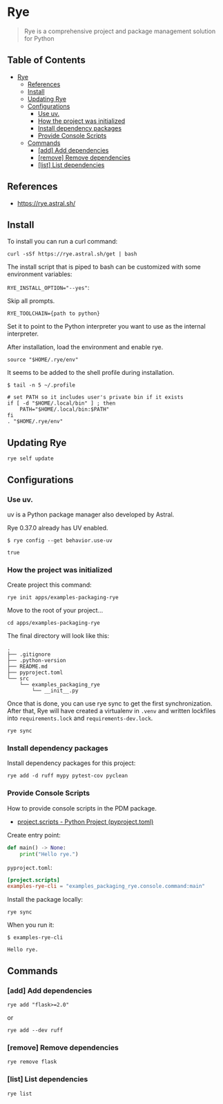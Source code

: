 # Rye

> Rye is a comprehensive project and package management solution for Python

## Table of Contents <!-- omit in toc -->

- [Rye](#rye)
  - [References](#references)
  - [Install](#install)
  - [Updating Rye](#updating-rye)
  - [Configurations](#configurations)
    - [Use uv.](#use-uv)
    - [How the project was initialized](#how-the-project-was-initialized)
    - [Install dependency packages](#install-dependency-packages)
    - [Provide Console Scripts](#provide-console-scripts)
  - [Commands](#commands)
    - [\[add\] Add dependencies](#add-add-dependencies)
    - [\[remove\] Remove dependencies](#remove-remove-dependencies)
    - [\[list\] List dependencies](#list-list-dependencies)


## References

- https://rye.astral.sh/

## Install

To install you can run a curl command:

```shell
curl -sSf https://rye.astral.sh/get | bash
```

The install script that is piped to bash can be customized with some environment variables:

`RYE_INSTALL_OPTION="--yes"`:

Skip all prompts.

`RYE_TOOLCHAIN={path to python}`

Set it to point to the Python interpreter you want to use as the internal interpreter.

After installation, load the environment and enable rye.

```shell
source "$HOME/.rye/env"
```

It seems to be added to the shell profile during installation.

```console
$ tail -n 5 ~/.profile

# set PATH so it includes user's private bin if it exists
if [ -d "$HOME/.local/bin" ] ; then
    PATH="$HOME/.local/bin:$PATH"
fi
. "$HOME/.rye/env"
```

## Updating Rye 

```shell
rye self update
```

## Configurations

### Use uv.

uv is a Python package manager also developed by Astral.

Rye 0.37.0 already has UV enabled.

```console
$ rye config --get behavior.use-uv

true
```


### How the project was initialized

Create project this command:

```shell
rye init apps/examples-packaging-rye
```

Move to the root of your project...

```shell
cd apps/examples-packaging-rye
```

The final directory will look like this:

```console
.
├── .gitignore
├── .python-version
├── README.md
├── pyproject.toml
└── src
    └── examples_packaging_rye
        └── __init__.py
```

Once that is done, you can use rye sync to get the first synchronization. After that, Rye will have created a virtualenv in `.venv` and written lockfiles into `requirements.lock` and `requirements-dev.lock`.

<!-- /* spell-checker:words lockfiles */ -->

```shell
rye sync
```

### Install dependency packages

Install dependency packages for this project:

```shell
rye add -d ruff mypy pytest-cov pyclean
```

### Provide Console Scripts

How to provide console scripts in the PDM package.

- [project.scripts - Python Project (pyproject.toml)](https://rye.astral.sh/guide/pyproject/#projectscripts)

Create entry point:

```py
def main() -> None:
    print("Hello rye.")
```

`pyproject.toml`:

```toml
[project.scripts]
examples-rye-cli = "examples_packaging_rye.console.command:main"
```

Install the package locally:

```shell
rye sync
```

When you run it:

```console
$ examples-rye-cli

Hello rye.
```


## Commands

### [add] Add dependencies

```shell
rye add "flask>=2.0"
```

or 

```shell
rye add --dev ruff
```

### [remove] Remove dependencies

```shell
rye remove flask
```

### [list] List dependencies

```shell
rye list
```

